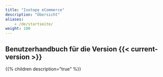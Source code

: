```yaml
---
title: "Isotope eCommerce"
description: "Übersicht"
aliases:
    - /de/startseite/
weight: 100
---
```



## Benutzerhandbuch für die Version {{< current-version >}}

{{% children description="true" %}}
